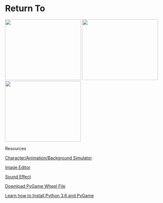 # Return To
<img src ="https://github.com/hnguy5947/Return-To-/blob/master/Capture.JPG" width = "250" height = "200">
<img src ="https://github.com/hnguy5947/Return-To-/blob/master/Capture%202.JPG" width = "250" height = "200">
<img src ="https://github.com/hnguy5947/Return-To-/blob/master/Capture%203.JPG" width = "250" height = "200">

Resources
</a> 

<a href = "www.maplesimulator.com/programs/bannedstory"> Character/Animation/Background Simulator
</a>

<a href = "https://pixlr.com/editor/"> Image Editor
</a>

<a href = "freesound.org/people/Kastenfrosch/packs/10069/"> Sound Effect </a>

<a href = "http://www.lfd.uci.edu/~gohlke/pythonlibs/#pygame"> Download PyGame Wheel File
</a>

<a href = "https://youtu.be/_GikMdhAhv0"> Learn how to Install Python 3.6 and PyGame </a> 
